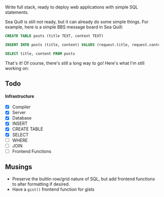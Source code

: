 Write full stack, ready to deploy web applications with simple SQL statements.

Sea Quill is still not ready, but it can already do some simple things. For example, here is a simple BBS message board in Sea Quill:

```sql
CREATE TABLE posts (title TEXT, content TEXT)

INSERT INTO posts (title, content) VALUES (request.title, request.content)

SELECT title, content FROM posts
```

That's it! Of course, there's still a long way to go! Here's what I'm still working on:

## Todo

#### Infrastructure

- [x] Compiler
- [x] Server
- [x] Database
- [x] INSERT
- [x] CREATE TABLE
- [x] SELECT
- [ ] WHERE
- [ ] JOIN
- [ ] Frontend Functions

## Musings

* Preserve the builtin row/grid nature of SQL, but add frontend functions to alter formatting if desired.
* Have a `gist()` frontend function for gists

